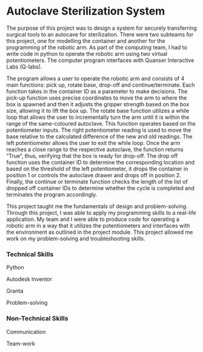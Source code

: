 # Autoclave Sterilization System

The purpose of this project was to design a system for securely transferring surgical tools to an autocave for sterilization. There were two subteams for this project, one for modelling the container and another for the programming of the robotic arm. As part of the computing team, I had to write code in python to operate the robotic arm using two virtual potentiometers. The computer program interfaces with Quanser Interactive Labs (Q-labs).

The program allows a user to operate the robotic arm and consists of 4 main functions: pick up, rotate base, drop-off and continue/terminate. Each function takes in the container ID as a parameter to make decisions. The pick-up function uses precise coordinates to move the arm to where the box is spawned and then it adjusts the gripper strength based on the box size, allowing it to lift the box up. The rotate base function utilizes a while loop that allows the user to incrementally turn the arm until it is within the range of the same-coloured autoclave. This function operates based on the potentiometer inputs. The right potentiometer reading is used to move the base relative to the calculated difference of the new and old readings. The left potentiometer allows the user to exit the while loop. Once the arm reaches a close range to the respective autoclave, the function returns “True”, thus, verifying that the box is ready for drop-off. The drop off function uses the container ID to determine the corresponding location and based on the threshold of the left potentiometer, it drops the container in position 1 or controls the autoclave drawer and drops off in position 2. Finally, the continue or terminate function checks the length of the list of dropped off container IDs to determine whether the cycle is completed and terminates the program accordingly.

This project taught me the fundamentals of design and problem-solving. Through this project, I was able to apply my programming skills to a real-life application. My team and I were able to produce code for operating a robotic arm in a way that it utilizes the potentiometers and interfaces with the environment as outlined in the project module. This project allowed me work on my problem-solving and troubleshooting skills.

### Technical Skills

Python

Autodesk Inventor

Granta 

Problem-solving

### Non-Technical Skills

Communication

Team-work
